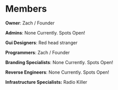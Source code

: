 # Members

**Owner**: Zach / Founder

**Admins**: None Currently. Spots Open!

**Gui Designers**: Red head stranger

**Programmers**: Zach / Founder

**Branding Specialists**: None Currently. Spots Open!

**Reverse Engineers**: None Currently. Spots Open! 

**Infrastructure Specialists:** Radio Killer
